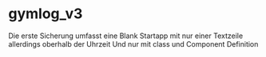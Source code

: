# gymlog_v3
Die erste Sicherung umfasst eine Blank Startapp mit nur einer Textzeile 
    allerdings oberhalb der Uhrzeit
    Und nur  mit class und Component Definition
